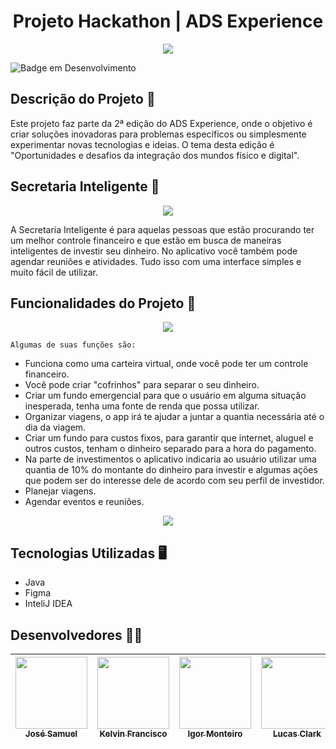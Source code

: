 <h1 align="center" >Projeto Hackathon | ADS Experience </h1>

<p align="center" >
     <img src="https://github.com/josesamuel1/Projeto-Hackaton/assets/95758069/3903e99f-981d-4534-a05f-fde540194156">
</p>

![Badge em Desenvolvimento](http://img.shields.io/static/v1?label=STATUS&message=EM%20DESENVOLVIMENTO&color=GREEN&style=for-the-badge)

## Descrição do Projeto 🚀

Este projeto faz parte da 2ª edição do ADS Experience, onde o objetivo é criar soluções inovadoras para problemas específicos ou simplesmente experimentar novas tecnologias e ideias. O tema desta edição é "Oportunidades e desafios da integração dos mundos físico e digital".

## Secretaria Inteligente 📱

<p align="center" >
     <img src="https://github.com/josesamuel1/Projeto-Hackaton/assets/95758069/c240a3e6-b612-4c3e-87d6-9b5f8285fdd7">
</p>


A Secretaria Inteligente é para aquelas pessoas que estão procurando ter um melhor controle financeiro e que estão em busca de maneiras inteligentes de investir seu dinheiro. No aplicativo você também pode agendar reuniões e atividades. Tudo isso com uma interface simples e muito fácil de utilizar.
 

## Funcionalidades do Projeto :hammer:

<p align="center" >
     <img src="https://github.com/josesamuel1/Projeto-Hackaton/assets/95758069/22ae9c79-7ccf-48aa-b231-87da9bdf5775">
</p>

`Algumas de suas funções são:`

- Funciona como uma carteira virtual, onde você pode ter um controle financeiro.
- Você pode criar "cofrinhos" para separar o seu dinheiro.
- Criar um fundo emergencial para que o usuário em alguma situação inesperada, tenha uma fonte de renda que possa utilizar.
- Organizar viagens, o app irá te ajudar a juntar a quantia necessária até o dia da viagem.
- Criar um fundo para custos fixos, para garantir que internet, aluguel e outros custos, tenham o dinheiro separado para a hora do pagamento.
- Na parte de investimentos o aplicativo indicaria ao usuário utilizar uma quantia de 10% do montante do dinheiro para investir e algumas ações que podem ser do interesse dele de acordo com seu perfil de investidor.
- Planejar viagens.
- Agendar eventos e reuniões.

<p align="center" >
     <img src="https://github.com/josesamuel1/Projeto-Hackaton/assets/95758069/bb03f8b0-5f46-4b48-b34a-409229145eb0">
</p>

## Tecnologias Utilizadas 🖥

- Java
- Figma
- InteliJ IDEA


## Desenvolvedores 👩‍💻

| [<img src="https://avatars.githubusercontent.com/u/114879249?v=4" width=115><br><sub>José Samuel</sub>](https://github.com/josesamuel1)  |  [<img src="https://avatars.githubusercontent.com/u/127231395?v=4" width=115><br><sub>Kelvin Francisco</sub>](https://github.com/saofranciscc)  |  [<img src="https://user-images.githubusercontent.com/95758069/189210989-7918de13-6172-4c19-8a59-8a2b66e64e83.jpg" width=115><br><sub>Igor Monteiro</sub>](https://github.com/igorperonico)  |  [<img src="https://avatars.githubusercontent.com/u/115033468?v=4" width=115><br><sub>Lucas Clark</sub>](https://github.com/lucascalark)  |  [<img src="https://avatars.githubusercontent.com/u/114879605?v=4" width=115><br><sub>Jany Bety</sub>](https://github.com/janybety) |
| :---: | :---: | :---: | :---: | :---: |


